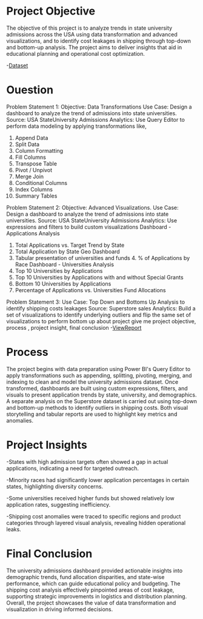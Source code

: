 # Project Objective
The objective of this project is to analyze trends in state university admissions across the USA using data transformation and advanced visualizations, and to identify cost leakages in shipping through top-down and bottom-up analysis. The project aims to deliver insights that aid in educational planning and operational cost optimization.

-<a href="https://github.com/Swetha2403/University-Admissions-Shipping-Cost-Dashboards/blob/main/Datasets-for-Project-2.zip">Dataset</a>

# Ouestion
Problem Statement 1:
Objective: Data Transformations
Use Case: Design a dashboard to analyze the trend of admissions into state
universities.
Source: USA StateUniversity Admissions
Analytics: Use Query Editor to perform data modeling by applying
transformations like,
1. Append Data
2. Split Data
3. Column Formatting
4. Fill Columns
5. Transpose Table
6. Pivot / Unpivot
7. Merge Join
8. Conditional Columns
9. Index Columns
10. Summary Tables
    
Problem Statement 2:
Objective: Advanced Visualizations.
Use Case: Design a dashboard to analyze the trend of admissions into state
universities.
Source: USA StateUniversity Admissions
Analytics: Use expressions and filters to build custom visualizations
Dashboard - Applications Analysis
1. Total Applications vs. Target Trend by State
2. Total Application by State Geo Dashboard
3. Tabular presentation of universities and funds 4. % of Applications by Race
Dashboard - Universities Analysis
1. Top 10 Universities by Applications
2. Top 10 Universities by Applications with and without Special Grants
3. Bottom 10 Universities by Applications
4. Percentage of Applications vs. Universities Fund Allocations

Problem Statement 3:
Use Case: Top Down and Bottoms Up Analysis to identify shipping costs
leakages
Source: Superstore sales
Analytics: Build a set of visualizations to identify underlying outliers and flip the
same set of visualizations to perform bottom up  about project give me  project objective, process , project insight, final conclusion
-<a href="https://github.com/Swetha2403/University-Admissions-Shipping-Cost-Dashboards/tree/main/Screen%20Shot">ViewReport</a>  
  
# Process
The project begins with data preparation using Power BI's Query Editor to apply transformations such as appending, splitting, pivoting, merging, and indexing to clean and model the university admissions dataset. Once transformed, dashboards are built using custom expressions, filters, and visuals to present application trends by state, university, and demographics. A separate analysis on the Superstore dataset is carried out using top-down and bottom-up methods to identify outliers in shipping costs. Both visual storytelling and tabular reports are used to highlight key metrics and anomalies.

# Project Insights
-States with high admission targets often showed a gap in actual applications, indicating a need for targeted outreach.

-Minority races had significantly lower application percentages in certain states, highlighting diversity concerns.

-Some universities received higher funds but showed relatively low application rates, suggesting inefficiency.

-Shipping cost anomalies were traced to specific regions and product categories through layered visual analysis, revealing hidden operational leaks.

# Final Conclusion
The university admissions dashboard provided actionable insights into demographic trends, fund allocation disparities, and state-wise performance, which can guide educational policy and budgeting. The shipping cost analysis effectively pinpointed areas of cost leakage, supporting strategic improvements in logistics and distribution planning. Overall, the project showcases the value of data transformation and visualization in driving informed decisions.

